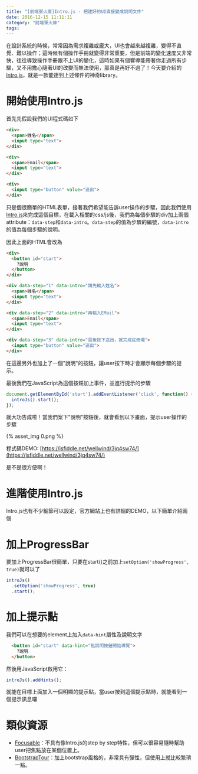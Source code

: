 ```yaml
---
title: "[前端軍火庫]Intro.js - 把建好的UI直接變成說明文件"
date: 2016-12-15 11:11:11
category: "前端軍火庫"
tags:
---
```

在設計系統的時候，常常因為需求複雜或龐大，UI也會越來越複雜，變得不直覺、難以操作；這時候有個操作手冊就變得非常重要，但是前端的變化速度又非常快，往往導致操作手冊跟不上UI的變化，這時如果有個響導能帶著你走過所有步驟，又不用擔心隨著UI的改變而無法使用，那真是再好不過了！今天要介紹的[Intro.js](http://introjs.com/)，就是一款能達到上述條件的神奇library。

<!-- more -->

# 開始使用Intro.js

首先先假設我們的UI程式碼如下

```html
<div>
  <span>姓名</span>
  <input type="text">
</div>

<div>
  <span>Email</span>
  <input type="text">
</div>

<div>
  <input type="button" value="送出">
</div>
```

只是個很簡單的HTML表單，接著我們希望能告訴user操作的步驟，因此我們使用[Intro.js](http://introjs.com/)來完成這個目標，在載入相關的css/js後，我們為每個步驟的div加上兩個attribute：`data-step`和`data-intro`。`data-step`的值為步驟的編號，`data-intro`的值為每個步驟的說明。

因此上面的HTML會改為

```html
<div>
  <button id="start">
    ?說明
  </button>
</div>

<div data-step="1" data-intro="請先輸入姓名">
  <span>姓名</span>
  <input type="text">
</div>

<div data-step="2" data-intro="再輸入EMail">
  <span>Email</span>
  <input type="text">
</div>

<div data-step="3" data-intro="最後按下送出，就完成註冊囉">
  <input type="button" value="送出">
</div>
```

在這邊另外也加上了一個"說明"的按鈕，讓user按下時才會顯示每個步驟的提示。

最後我們在JavaScript為這個按鈕加上事件，並進行提示的步驟

```javascript
document.getElementById('start').addEventListener('click', function() {
  introJs().start();
});
```

就大功告成啦！當我們案下"說明"按鈕後，就會看到以下畫面，提示user操作的步驟

{% asset_img 0.png %}

程式碼DEMO: [https://jsfiddle.net/wellwind/3jq4sw74/](https://jsfiddle.net/wellwind/3jq4sw74/)

是不是很方便啊！

# 進階使用Intro.js

Intro.js也有不少細節可以設定，官方網站上也有詳細的DEMO，以下簡單介紹兩個

# 加上ProgressBar

要加上ProgressBar很簡單，只要在start()之前加上`setOption('showProgress', true)`就可以了

```javascript
introJs()
  .setOption('showProgress', true)
  .start();
```

# 加上提示點

我們可以在想要的element上加入`data-hint`屬性及說明文字

```html
  <button id="start" data-hint="點說明按鈕開始導覽">
    ?說明
  </button>

```

然後用JavaScript啟用它：

```javascript
introJs().addHints();
```

就能在目標上面加入一個明顯的提示點，當user按到這個提示點時，就能看到一個提示訊息囉

# 類似資源

*   [Focusable](http://zzarcon.github.io/focusable/)：不具有像Intro.js的step by step特性，但可以很容易隨時幫助user把焦點放在某個位置上。
*   [BootstrapTour](https://github.com/sorich87/bootstrap-tour)：加上bootstrap風格的，非常具有彈性，但使用上就比較繁瑣一點。